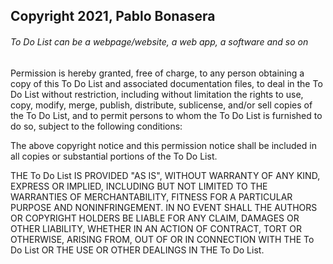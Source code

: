 ## Copyright 2021, Pablo Bonasera

###### To Do List can be a webpage/website, a web app, a software and so on

Permission is hereby granted, free of charge, to any person obtaining a copy of this To Do List and associated documentation files, to deal in the To Do List without restriction, including without limitation the rights to use, copy, modify, merge, publish, distribute, sublicense, and/or sell copies of the To Do List, and to permit persons to whom the To Do List is furnished to do so, subject to the following conditions:

The above copyright notice and this permission notice shall be included in all copies or substantial portions of the To Do List.

THE To Do List IS PROVIDED "AS IS", WITHOUT WARRANTY OF ANY KIND, EXPRESS OR IMPLIED, INCLUDING BUT NOT LIMITED TO THE WARRANTIES OF MERCHANTABILITY, FITNESS FOR A PARTICULAR PURPOSE AND NONINFRINGEMENT. IN NO EVENT SHALL THE AUTHORS OR COPYRIGHT HOLDERS BE LIABLE FOR ANY CLAIM, DAMAGES OR OTHER LIABILITY, WHETHER IN AN ACTION OF CONTRACT, TORT OR OTHERWISE, ARISING FROM, OUT OF OR IN CONNECTION WITH THE To Do List OR THE USE OR OTHER DEALINGS IN THE To Do List.

